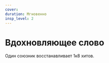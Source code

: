```yaml
---
cover:
duration: Мгновенно
insp_level: 2
---
```

# Вдохновляющее слово

Один союзник восстанавливает 1к8 хитов.

